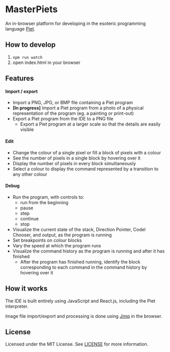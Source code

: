 # MasterPiets

An in-browser platform for developing in the esoteric programming language [Piet](http://www.dangermouse.net/esoteric/piet.html).

## How to develop

1. `npm run watch`
2. open index.html in your browser

## Features

#### Import / export

- Import a PNG, JPG, or BMP file containing a Piet program
- **[In progress]** Import a Piet program from a photo of a physical representation of the program (eg. a painting or print-out)
- Export a Piet program from the IDE to a PNG file
  - Export a Piet program at a larger scale so that the details are easily visible

#### Edit

- Change the colour of a single pixel or fill a block of pixels with a colour
- See the number of pixels in a single block by hovering over it
- Display the number of pixels in every block simultaneously
- Select a colour to display the command represented by a transition to any other colour

#### Debug

- Run the program, with controls to:
  - run from the beginning
  - pause
  - step
  - continue
  - stop
- Visualize the current state of the stack, Direction Pointer, Codel Chooser, and output, as the program is running
- Set breakpoints on colour blocks
- Vary the speed at which the program runs
- Visualize the command history as the program is running and after it has finished
  - After the program has finished running, identify the block corresponding to each command in the command history by hovering over it

## How it works

The IDE is built entirely using JavaScript and React.js, including the Piet interpreter.

Image file import/export and processing is done using [Jimp](https://github.com/oliver-moran/jimp) in the browser.

## License

Licensed under the MIT License. See [LICENSE](LICENSE) for more information.
